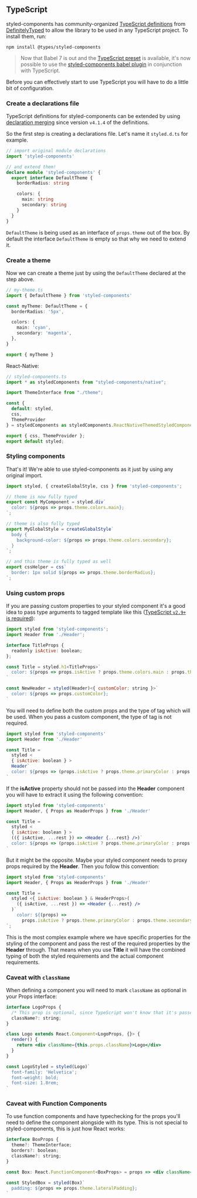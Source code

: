 ## TypeScript

styled-components has community-organized [TypeScript definitions](https://www.npmjs.com/package/@types/styled-components) from [DefinitelyTyped](https://github.com/DefinitelyTyped/DefinitelyTyped) to allow the library to be used in any TypeScript project. To install them, run:

```
npm install @types/styled-components
```

> Now that Babel 7 is out and the [TypeScript preset](https://babeljs.io/docs/en/babel-preset-typescript) is available, it's now possible to use the [styled-components babel plugin](/docs/tooling#babel-plugin) in conjunction with TypeScript.

Before you can effectively start to use TypeScript you will have to do a little bit of configuration.

### Create a declarations file

TypeScript definitions for styled-components can be extended by using [declaration merging](https://www.typescriptlang.org/docs/handbook/declaration-merging.html) since version `v4.1.4` of the definitions.

So the first step is creating a declarations file. Let's name it `styled.d.ts` for example.

```ts
// import original module declarations
import 'styled-components'

// and extend them!
declare module 'styled-components' {
  export interface DefaultTheme {
    borderRadius: string

    colors: {
      main: string
      secondary: string
    }
  }
}
```

`DefaultTheme` is being used as an interface of `props.theme` out of the box. By default the interface `DefaultTheme` is empty so that why we need to extend it.

### Create a theme

Now we can create a theme just by using the `DefaultTheme` declared at the step above.

```ts
// my-theme.ts
import { DefaultTheme } from 'styled-components'

const myTheme: DefaultTheme = {
  borderRadius: '5px',

  colors: {
    main: 'cyan',
    secondary: 'magenta',
  },
}

export { myTheme }
```

React-Native:

```jsx
// styled-components.ts
import * as styledComponents from "styled-components/native";

import ThemeInterface from "./theme";

const {
  default: styled,
  css,
  ThemeProvider
} = styledComponents as styledComponents.ReactNativeThemedStyledComponentsModule<ThemeInterface>;

export { css, ThemeProvider };
export default styled;
```

### Styling components

That's it! We're able to use styled-components as it just by using any original import.

```jsx
import styled, { createGlobalStyle, css } from 'styled-components';

// theme is now fully typed
export const MyComponent = styled.div`
  color: ${props => props.theme.colors.main};
`;

// theme is also fully typed
export MyGlobalStyle = createGlobalStyle`
  body {
    background-color: ${props => props.theme.colors.secondary};
  }
`;

// and this theme is fully typed as well
export cssHelper = css`
  border: 1px solid ${props => props.theme.borderRadius};
`;
```

### Using custom props

If you are passing custom properties to your styled component it's a good idea to pass type arguments to tagged template like this ([TypeScript `v2.9+` is required](https://github.com/Microsoft/TypeScript/wiki/What%27s-new-in-TypeScript#generic-type-arguments-in-generic-tagged-templates)):

```jsx
import styled from 'styled-components';
import Header from './Header';

interface TitleProps {
  readonly isActive: boolean;
};

const Title = styled.h1<TitleProps>`
  color: ${props => props.isActive ? props.theme.colors.main : props.theme.colors.secondary};
`

const NewHeader = styled(Header)<{ customColor: string }>`
  color: ${props => props.customColor};
`
```

You will need to define both the custom props and the type of tag which will be used. When you pass a custom component,
the type of tag is not required.

```jsx
import styled from 'styled-components'
import Header from './Header'

const Title =
  styled <
  { isActive: boolean } >
  Header`
  color: ${props => (props.isActive ? props.theme.primaryColor : props.theme.secondaryColor)}
`
```

If the **isActive** property should not be passed into the **Header** component you will have to extract it using the
following convention:

```jsx
import styled from 'styled-components'
import Header, { Props as HeaderProps } from './Header'

const Title =
  styled <
  { isActive: boolean } >
  (({ isActive, ...rest }) => <Header {...rest} />)`
  color: ${props => (props.isActive ? props.theme.primaryColor : props.theme.secondaryColor)}
`
```

But it might be the opposite. Maybe your styled component needs to proxy props required by the **Header**. Then
you follow this convention:

```jsx
import styled from 'styled-components'
import Header, { Props as HeaderProps } from './Header'

const Title =
  styled <{ isActive: boolean } & HeaderProps>(
    ({ isActive, ...rest }) => <Header {...rest} />
  )`
    color: ${(props) =>
      props.isActive ? props.theme.primaryColor : props.theme.secondaryColor};
`;
```

This is the most complex example where we have specific properties for the styling of the component and pass
the rest of the required properties by the **Header** through. That means when you use **Title** it will have
the combined typing of both the styled requirements and the actual component requirements.

### Caveat with `className`

When defining a component you will need to mark `className` as optional
in your Props interface:

```jsx
interface LogoProps {
  /* This prop is optional, since TypeScript won't know that it's passed by the wrapper */
  className?: string;
}

class Logo extends React.Component<LogoProps, {}> {
  render() {
    return <div className={this.props.className}>Logo</div>
  }
}

const LogoStyled = styled(Logo)`
  font-family: 'Helvetica';
  font-weight: bold;
  font-size: 1.8rem;
`
```

### Caveat with Function Components

To use function components and have typechecking for the props you'll need to define
the component alongside with its type. This is not special to styled-components, this is just
how React works:

```jsx
interface BoxProps {
  theme?: ThemeInterface;
  borders?: boolean;
  className?: string;
}

const Box: React.FunctionComponent<BoxProps> = props => <div className={props.className}>{props.children}</div>

const StyledBox = styled(Box)`
  padding: ${props => props.theme.lateralPadding};
`
```
